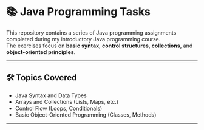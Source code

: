 # 📚 Java Programming Tasks

This repository contains a series of Java programming assignments completed during my introductory Java programming course.  
The exercises focus on **basic syntax**, **control structures**, **collections**, and **object-oriented principles**.

---

## 🛠 Topics Covered
- Java Syntax and Data Types
- Arrays and Collections (Lists, Maps, etc.)
- Control Flow (Loops, Conditionals)
- Basic Object-Oriented Programming (Classes, Methods)

---
